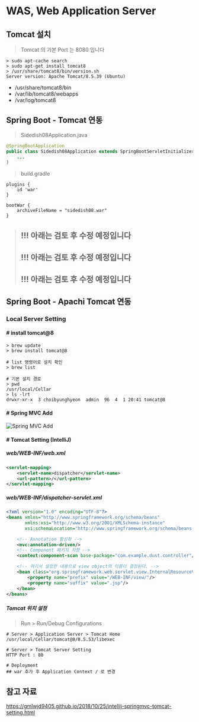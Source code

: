 # WAS, Web Application Server

## Tomcat 설치

> Tomcat 의 기본 Port 는 8080 입니다

```shell script
> sudo apt-cache search
> sudo apt-get install tomcat8
> /usr/share/tomcat8/bin/version.sh
Server version: Apache Tomcat/8.5.39 (Ubuntu)
```

- /usr/share/tomcat8/bin
- /var/lib/tomcat8/webapps
- /var/log/tomcat8

## Spring Boot - Tomcat 연동

> Sidedish08Application.java

```java
@SpringBootApplication
public class Sidedish08Application extends SpringBootServletInitializer {
    ...
}
```

> build.gradle

```shell script
plugins {
    id 'war'
}

bootWar {
    archiveFileName = "sidedish08.war"
}
```

> ## !!! 아래는 검토 후 수정 예정입니다
> ## !!! 아래는 검토 후 수정 예정입니다
> ## !!! 아래는 검토 후 수정 예정입니다

## Spring Boot - Apachi Tomcat 연동

### Local Server Setting

#### # install tomcat@8

```shell script
> brew update
> brew install tomcat@8

# list 명령어로 설치 확인
> brew list

# 기본 설치 경로
> pwd
/usr/local/Cellar
> ls -lrt
drwxr-xr-x  3 choibyunghyeon  admin  96  4  1 20:41 tomcat@8
```

#### # Spring MVC Add

![Spring MVC Add](./image/2020-04-01-17-40-29.png)

#### # Tomcat Setting (IntelliJ)

##### web/WEB-INF/web.xml

```xml
<servlet-mapping>
    <servlet-name>dispatcher</servlet-name>
    <url-pattern>/</url-pattern>
</servlet-mapping>
```

##### web/WEB-INF/dispatcher-servlet.xml

```xml
<?xml version="1.0" encoding="UTF-8"?>
<beans xmlns="http://www.springframework.org/schema/beans"
       xmlns:xsi="http://www.w3.org/2001/XMLSchema-instance"
       xsi:schemaLocation="http://www.springframework.org/schema/beans http://www.springframework.org/schema/beans/spring-beans.xsd">

    <!-- Annotation 활성화 -->
    <mvc:annotation-driven/>
    <!-- Component 패키지 지정 -->
    <context:component-scan base-package="com.example.dust.controller"/>

    <!-- 여기서 설정한 내용으로 view object의 이름이 결정된다. -->
    <bean class="org.springframework.web.servlet.view.InternalResourceViewResolver">
        <property name="prefix" value="/WEB-INF/view/"/>
        <property name="suffix" value=".jsp"/>
    </bean>
</beans>
```

##### Tomcat 위치 설정

> Run > Run/Debug Configurations  

```shell script
# Server > Application Server > Tomcat Home
/usr/local/Cellar/tomcat@8/8.5.53/libexec

# Server > Tomcat Server Setting
HTTP Port : 80

# Deployment
## war 추가 후 Application Context / 로 변경
```

## 참고 자료

<https://gmlwjd9405.github.io/2018/10/25/intellij-springmvc-tomcat-setting.html>